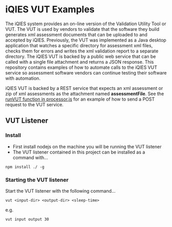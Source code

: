 iQIES VUT Examples
====
The iQIES system provides an on-line version of the Validation Utility Tool or VUT.  The VUT is used by vendors to validate that the software they build generates xml assessment documents that can be uploaded to and accepted by iQIES.  Previously, the VUT was implemented as a Java desktop application that watches a specific directory for assessment xml files, checks them for errors and writes the xml validation report to a separate directory.
The iQIES VUT is backed by a public web service that can be called with a single file attachment and returns a JSON response.  This repository contains examples of how to automate calls to the iQIES VUT service so assessment software vendors can continue testing their software with automation.

iQIES VUT is backed by a REST service that expects an xml assessment or zip of xml assessments as the attachment named **assessmentFile**.  See the [runVUT function in processor.js](processor.js#L8-L17) for an example of how to send a POST request to the VUT service.

## VUT Listener
### Install
- First install nodejs on the machine you will be running the VUT listener
- The VUT listener contained in this project can be installed as a command with...
```
npm install ./ -g
```
### Starting the VUT listener
Start the VUT listener with the following command...
```
vut <input-dir> <output-dir> <sleep-time>
```
e.g.
```
vut input output 30
```

